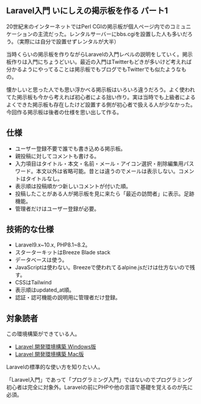 Laravel入門 いにしえの掲示板を作る パート1
----

20世紀末のインターネットではPerl CGIの掲示板が個人ページ内でのコミュニケーションの主流だった。レンタルサーバーにbbs.cgiを設置した人も多いだろう。（実際には自分で設置せずレンタルが大半）

当時くらいの掲示板を作りながらLaravelの入門レベルの説明をしていく。掲示板作りは入門にちょうどいい。最近の入門はTwitterもどきが多いけど考えれば分かるようにやってることは掲示板でもブログでもTwitterでも似たようなもの。

懐かしいと思った人でも思い浮かべる掲示板はいろいろ違うだろう。よく使われてた掲示板も今から考えれば初心者による拙い作り。実は当時でも上級者によるよくできた掲示板も存在したけど設置する側が初心者で扱える人が少なかった。今回作る掲示板は後者の仕様を思い出して作る。

## 仕様
- ユーザー登録不要で誰でも書き込める掲示板。
- 親投稿に対してコメントも書ける。
- 入力項目はタイトル・本文・名前・メール・アイコン選択・削除編集用パスワード。本文以外は省略可能。昔とは違うのでメールは表示しない。コメントはタイトルなし。
- 表示順は投稿順かつ新しいコメントが付いた順。
- 投稿したことがある人が掲示板を見に来たら「最近の訪問者」に表示。足跡機能。
- 管理者だけはユーザー登録が必要。

## 技術的な仕様
- Laravel9.x~10.x, PHP8.1~8.2。
- スターターキットはBreeze Blade stack
- データベースは使う。
- JavaScriptは使わない。Breezeで使われてるalpine.jsだけは仕方ないので残す。
- CSSはTailwind
- 表示順はupdated_at順。
- 認証・認可機能の説明用に管理者だけ登録。

## 対象読者
この環境構築ができている人。

- [Laravel 開発環境構築 Windows版](https://github.com/pop-culture-studio/articles/blob/main/laravel-installation-windows.md)
- [Laravel 開発環境構築 Mac版](https://github.com/pop-culture-studio/articles/blob/main/laravel-installation-mac.md)

Laravelの標準的な使い方を知りたい人。

「Laravel入門」であって「プログラミング入門」ではないのでプログラミング初心者は完全に対象外。Laravelの前にPHPや他の言語で基礎を覚えるのが先に必須。
